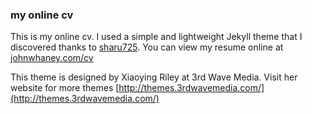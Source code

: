 ### **my online cv**

This is my online cv. I used a simple and lightweight Jekyll theme that I discovered thanks to [sharu725](https://github.com/sharu725/online-cv). You can view my resume online at [johnwhaney.com/cv](http://johnwhaney.com/cv)

This theme is designed by Xiaoying Riley at 3rd Wave Media. Visit her website for more themes [http://themes.3rdwavemedia.com/](http://themes.3rdwavemedia.com/)

